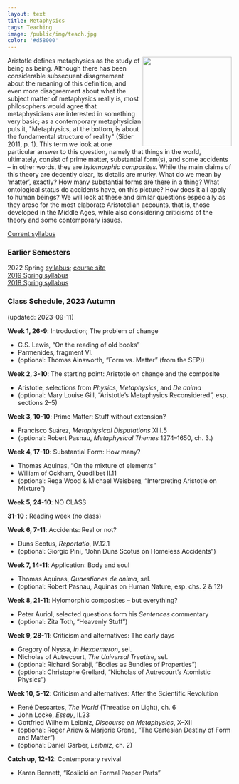```yaml
---
layout: text
title: Metaphysics
tags: Teaching
image: /public/img/teach.jpg
color: '#d58000'
---
```


<img class="img-single" align="right" src="/public/img/meta.jpg" width="200">

Aristotle defines metaphysics as the study of being as being. Although there has been considerable subsequent disagreement about the meaning of this definition, and even more disagreement about what the subject matter of metaphysics really is, most philosophers would agree that metaphysicians are interested in something very basic; as a contemporary metaphysician puts it, "Metaphysics, at the bottom, is about the fundamental structure of reality" (Sider 2011, p. 1). 
This term we look at one particular answer to this question, namely that things in the world, ultimately, consist of prime matter, substantial form(s), and some accidents – in other words, they are *hylomorphic composites*. While the main claims of this theory are decently clear, its details are murky. What do we mean by ‘matter’, exactly? How many substantial forms are there in a thing? What ontological status do accidents have, on this picture? How does it all apply to human beings? We will look at these and similar questions especially as they arose for the most elaborate Aristotelian accounts, that is, those developed in the Middle Ages, while also considering criticisms of the theory and some contemporary issues.

<a href="http://zitavtoth.com/2_teaching/Metaphysics/Metaphysics2023F.pdf">Current syllabus</a>


### Earlier Semesters

2022 Spring <a href="http://zitavtoth.com/2_teaching/Metaphysics/Metaphysics2022.pdf">syllabus</a>; <a href="http://zitavtoth.com/2_teaching/Metaphysics/Metaphysics_2022">course site</a>
<br>
<a href="http://zitavtoth.com/2_teaching/Metaphysics/Metaphysics2019.pdf">2019 Spring syllabus</a>
<br>
<a href="http://zitavtoth.com/2_teaching/Metaphysics/Metaphysics2018.pdf">2018 Spring syllabus</a><br>



### Class Schedule, 2023 Autumn
(updated: 2023-09-11)

__Week 1, 26-9__: Introduction; The problem of change
- C.S. Lewis, “On the reading of old books”
- Parmenides, fragment VI.
- (optional: Thomas Ainsworth, “Form vs. Matter” (from the SEP))

__Week 2, 3-10__: The starting point: Aristotle on change and the composite 
- Aristotle, selections from *Physics*, *Metaphysics*, and *De anima*
- (optional: Mary Louise Gill, “Aristotle’s Metaphysics Reconsidered”, esp. sections 2–5) 

__Week 3, 10-10__: Prime Matter: Stuff without extension?
- Francisco Suárez, *Metaphysical Disputations* XIII.5
- (optional: Robert Pasnau, *Metaphysical Themes* 1274–1650, ch. 3.)

__Week 4, 17-10__: Substantial Form: How many?
- Thomas Aquinas, “On the mixture of elements”
- William of Ockham, Quodlibet II.11
- (optional: Rega Wood & Michael Weisberg, “Interpreting Aristotle on Mixture”)

__Week 5, 24-10__: NO CLASS

__31-10__ : Reading week (no class)

__Week 6, 7-11__: Accidents: Real or not?
- Duns Scotus, *Reportatio*, IV.12.1
- (optional: Giorgio Pini, “John Duns Scotus on Homeless Accidents”)

__Week 7, 14-11__: Application: Body and soul
- Thomas Aquinas, *Quaestiones de anima*, sel.
- (optional: Robert Pasnau, Aquinas on Human Nature, esp. chs. 2 & 12)

__Week 8, 21-11__: Hylomorphic composites – but everything?
- Peter Auriol, selected questions form his *Sentences* commentary 
- (optional: Zita Toth, “Heavenly Stuff”)

__Week 9, 28-11__: Criticism and alternatives: The early days
- Gregory of Nyssa, *In Hexaemeron*, sel.
- Nicholas of Autrecourt, *The Universal Treatise*, sel.
- (optional: Richard Sorabji, “Bodies as Bundles of Properties”)
- (optional: Christophe Grellard, “Nicholas of Autrecourt’s Atomistic Physics”)

__Week 10, 5-12__: Criticism and alternatives: After the Scientific Revolution
- René Descartes, *The World* (Threatise on Light), ch. 6
- John Locke, *Essay*, II.23
- Gottfried Wilhelm Leibniz, *Discourse on Metaphysics*, X–XII
- (optional: Roger Ariew & Marjorie Grene, “The Cartesian Destiny of Form and Matter”)
- (optional: Daniel Garber, *Leibniz*, ch. 2)

__Catch up, 12-12__: Contemporary revival
- Karen Bennett, “Koslicki on Formal Proper Parts”


